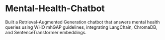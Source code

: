 # Mental-Health-Chatbot
Built a Retrieval-Augmented Generation chatbot that answers mental health queries using WHO mhGAP guidelines, integrating LangChain, ChromaDB, and SentenceTransformer embeddings.

